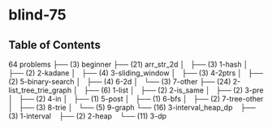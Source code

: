 # blind-75

## Table of Contents
64 problems 
  ├── (3) beginner 
  ├── (21) arr_str_2d
  │   ├── (3) 1-hash
  │   ├── (2) 2-kadane
  │   ├── (4) 3-sliding_window
  │   ├── (3) 4-2ptrs
  │   ├── (2) 5-binary-search
  │   ├── (4) 6-2d
  │   └── (3) 7-other
  ├── (24) 2-list_tree_trie_graph
  │   ├── (6) 1-list
  │   ├── (2) 2-is_same
  │   ├── (2) 3-pre
  │   ├── (2) 4-in
  │   ├── (1) 5-post
  │   ├── (1) 6-bfs
  │   ├── (2) 7-tree-other
  │   ├── (3) 8-trie
  │   └── (5) 9-graph
  └── (16) 3-interval_heap_dp
      ├── (3) 1-interval
      ├── (2) 2-heap
      └── (11) 3-dp


